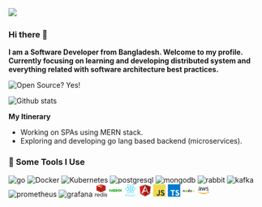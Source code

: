 ![](https://github.com/halfrost/halfrost/blob/master/icons/header_.png)

### Hi there 👋

**I am a Software Developer from Bangladesh. Welcome to my profile. Currently focusing on learning and developing distributed system and everything related with software architecture best practices.**

![Open Source? Yes!](https://badgen.net/badge/Open%20Source%20%3F/Yes%21/blue?icon=github)

![Github stats](https://github-readme-stats.vercel.app/api?username=rashed091)

**My Itinerary**
* Working on SPAs using MERN stack.
* Exploring and developing go lang based backend (microservices).

<!-- **OS**

<img alt="Pop!_OS" src="https://img.shields.io/badge/Pop!_OS-48B9C7?style=for-the-badge&logo=Pop!_OS&logoColor=white"/> <img alt="Mac OS" src="https://img.shields.io/badge/mac%20os-000000?style=for-the-badge&logo=apple&logoColor=white"/> 

**Languages**

<img alt="C" src="https://img.shields.io/badge/c%20-%2300599C.svg?&style=for-the-badge&logo=c&logoColor=white"/> <img alt="C++" src="https://img.shields.io/badge/c++%20-%2300599C.svg?&style=for-the-badge&logo=c%2B%2B&ogoColor=white"/> <img alt="GO" src="https://img.shields.io/badge/Go-00ADD8?style=for-the-badge&logo=go&logoColor=white"/> <img alt="JavaScript" src="https://img.shields.io/badge/javascript%20-%23323330.svg?&style=for-the-badge&logo=javascript&logoColor=%23F7DF1E"/> <img alt="TypeScript" src="https://img.shields.io/badge/typescript%20-%23007ACC.svg?&style=for-the-badge&logo=typescript&logoColor=white"/> <img alt="Python" src="https://img.shields.io/badge/Python-3776AB?style=for-the-badge&logo=python&logoColor=white"/> <img alt="HTML5" src="https://img.shields.io/badge/html5%20-%23E34F26.svg?&style=for-the-badge&logo=html5&logoColor=white"/> <img alt="CSS3" src="https://img.shields.io/badge/css3%20-%231572B6.svg?&style=for-the-badge&logo=css3&logoColor=white"/>

**Libraries and Frameworks**

<img alt="NodeJS" src="https://img.shields.io/badge/node.js%20-%2343853D.svg?&style=for-the-badge&logo=node.js&logoColor=white"/> <img alt="Express.js" src="https://img.shields.io/badge/express.js%20-%23404d59.svg?&style=for-the-badge"/> <img alt="React" src="https://img.shields.io/badge/react%20-%2320232a.svg?&style=for-the-badge&logo=react&logoColor=%2361DAFB"/> <img alt="WEBPACK" src="https://img.shields.io/badge/Webpack-8DD6F9?style=for-the-badge&logo=Webpack&logoColor=white"/> <img alt="KAFKA" src="https://img.shields.io/badge/Apache_Kafka-231F20?style=for-the-badge&logo=apache-kafka&logoColor=white"/> <img alt="ANT" src="https://img.shields.io/badge/Ant%20Design-1890FF?style=for-the-badge&logo=antdesign&logoColor=white"/>
<img alt="JUPYTER" src="https://img.shields.io/badge/Jupyter-F37626.svg?&style=for-the-badge&logo=Jupyter&logoColor=white"/>
<img alt="SOCKETIO" src="https://img.shields.io/badge/Socket.io-010101?&style=for-the-badge&logo=Socket.io&logoColor=white"/>

**Databases, Tools, VCS....**

<img alt="MongoDB" src ="https://img.shields.io/badge/MongoDB-%234ea94b.svg?&style=for-the-badge&logo=mongodb&logoColor=white"/> <img alt="Postgres" src ="https://img.shields.io/badge/postgres-%23316192.svg?&style=for-the-badge&logo=postgresql&logoColor=white"/> <img alt="Git" src="https://img.shields.io/badge/git%20-%23F05033.svg?&style=for-the-badge&logo=git&logoColor=white"/> <img alt="Npm" src="https://img.shields.io/badge/npm-CB3837?style=for-the-badge&logo=npm&logoColor=white" /> <img alt="VS Code" src="https://img.shields.io/badge/Visual_Studio_Code-0078D4?style=for-the-badge&logo=visual%20studio%20code&logoColor=white" /> <img alt="TERRAFORM" src="https://img.shields.io/badge/Terraform-7B42BC?style=for-the-badge&logo=terraform&logoColor=white"/> <img alt="AZURE" src="https://img.shields.io/badge/microsoft%20azure-0089D6?style=for-the-badge&logo=microsoft-azure&logoColor=white"/> <img alt="AWS" src="https://img.shields.io/badge/Amazon_AWS-FF9900?style=for-the-badge&logo=amazonaws&logoColor=white"/> <img alt="PRISMA" src="https://img.shields.io/badge/Prisma-3982CE?style=for-the-badge&logo=Prisma&logoColor=white"/> <img alt="KUBERNETES" src="https://img.shields.io/badge/kubernetes-326ce5.svg?&style=for-the-badge&logo=kubernetes&logoColor=white"/>
<img alt="INSOMNIA" src="https://img.shields.io/badge/Insomnia-5849be?style=for-the-badge&logo=Insomnia&logoColor=white"/>
<img alt="DOCKER" src="https://img.shields.io/badge/Docker-2CA5E0?style=for-the-badge&logo=docker&logoColor=white"/>
 -->
<!--
**rashed091/rashed091** is a ✨ _special_ ✨ repository because its `README.md` (this file) appears on your GitHub profile.

Here are some ideas to get you started:

- 🔭 I’m currently working on ...
- 🌱 I’m currently learning ...
- 👯 I’m looking to collaborate on ...
- 🤔 I’m looking for help with ...
- 💬 Ask me about ...
- 📫 How to reach me: ...
-->

<h3>🚀 Some Tools I Use</h3>
<p align="left">
<img src="https://cdn.svgporn.com/logos/go.svg" alt="go" width="25" height="25" />
<img src="https://cdn.svgporn.com/logos/docker-icon.svg" alt="Docker" width="25" height="25" />
<img src="https://www.vectorlogo.zone/logos/kubernetes/kubernetes-icon.svg" alt="Kubernetes" width="25" height="25" />
<img src="https://cdn.svgporn.com/logos/postgresql.svg" alt="postgresql" width="25" height="25" />
<img src="https://cdn.svgporn.com/logos/mongodb.svg" alt="mongodb" width="25" height="25" />
<img src="https://cdn.svgporn.com/logos/rabbitmq-icon.svg" alt="rabbit" width="25" height="25" />
<img src="https://cdn.svgporn.com/logos/kafka-icon.svg" alt="kafka" width="25" height="25" />
<img src="https://cdn.svgporn.com/logos/prometheus.svg" alt="prometheus" width="25" height="25" />
<img src="https://cdn.svgporn.com/logos/grafana.svg" alt="grafana" width="25" height="25" />
<img src="https://raw.githubusercontent.com/devicons/devicon/master/icons/redis/redis-original-wordmark.svg" alt="redis" width="25" height="25" />
<img src="https://raw.githubusercontent.com/devicons/devicon/master/icons/nginx/nginx-original.svg" alt="nginx" width="25" height="25" />
<img src="https://raw.githubusercontent.com/devicons/devicon/master/icons/react/react-original-wordmark.svg" alt="react" width="25" height="25" />
<img src="https://raw.githubusercontent.com/devicons/devicon/master/icons/angularjs/angularjs-original.svg" alt="angular-js" width="25" height="25" />
<img src="https://raw.githubusercontent.com/devicons/devicon/master/icons/javascript/javascript-original.svg" alt="javascript" width="25" height="25" />
<img src="https://raw.githubusercontent.com/devicons/devicon/master/icons/typescript/typescript-original.svg" alt="typescript" width="25" height="25" />
<img src="https://raw.githubusercontent.com/devicons/devicon/master/icons/nodejs/nodejs-original-wordmark.svg" alt="nodejs" width="25" height="25" />
<img src="https://raw.githubusercontent.com/github/explore/80688e429a7d4ef2fca1e82350fe8e3517d3494d/topics/aws/aws.png" alt="aws" width="25" height="25" />
</p>
